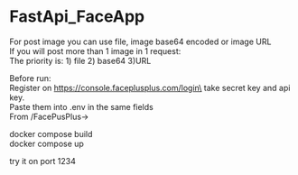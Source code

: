 # FastApi_FaceApp
For post image you can use file, image base64 encoded or image URL\
If you will post more than 1 image in 1 request:\
The priority is: 1) file 2) base64 3)URL

Before run:\
Register on https://console.faceplusplus.com/login\
take secret key and api key.\
Paste them into .env in the same fields\
From /FacePusPlus->

docker compose build\
docker compose up

try it on port 1234
